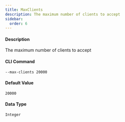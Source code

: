 ```yaml
---
title: MaxClients
description: The maximum number of clients to accept
sidebar:
  order: 6
---
```


<!-- This file is automatically generated. Any modifications made directly to this file
  may be overwritten. For more details on how this file is generated and how to use
  the related commands, refer to the documentation available in the `internal/cmd/cmd_*.go` files.
-->

#### Description

The maximum number of clients to accept

#### CLI Command

```
--max-clients 20000
```


#### Default Value
```
20000
```




#### Data Type
```
Integer
```
